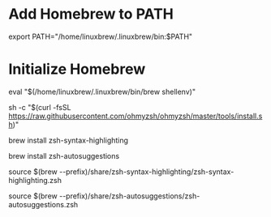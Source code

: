 # Add Homebrew to PATH
export PATH="/home/linuxbrew/.linuxbrew/bin:$PATH"

# Initialize Homebrew
eval "$(/home/linuxbrew/.linuxbrew/bin/brew shellenv)"


sh -c "$(curl -fsSL https://raw.githubusercontent.com/ohmyzsh/ohmyzsh/master/tools/install.sh)"

brew install zsh-syntax-highlighting

brew install zsh-autosuggestions

source $(brew --prefix)/share/zsh-syntax-highlighting/zsh-syntax-highlighting.zsh

source $(brew --prefix)/share/zsh-autosuggestions/zsh-autosuggestions.zsh

